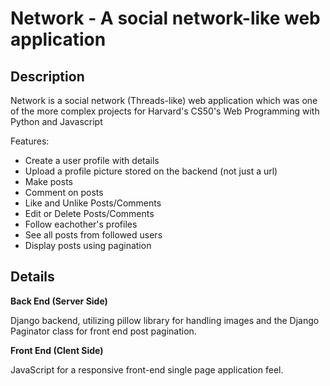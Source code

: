 # Network - A social network-like web application

## Description

Network is a social network (Threads-like) web application which was one of the more complex projects for Harvard's CS50's Web Programming with Python and Javascript

Features:

- Create a user profile with details
- Upload a profile picture stored on the backend (not just a url)
- Make posts
- Comment on posts
- Like and Unlike Posts/Comments
- Edit or Delete Posts/Comments
- Follow eachother's profiles
- See all posts from followed users
- Display posts using pagination

## Details

__Back End (Server Side)__

Django backend, utilizing pillow library for handling images and the Django Paginator class for front end post pagination.


__Front End (Clent Side)__

JavaScript for a responsive front-end single page application feel.
